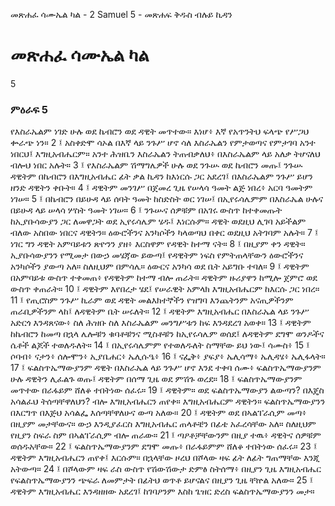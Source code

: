 ﻿
 መጽሐፈ ሳሙኤል ካል - 2 Samuel 5 - መጽሐፍ ቅዱስ ብሉይ ኪዳን
# መጽሐፈ ሳሙኤል ካል
5
### ምዕራፍ 5
የእስራኤልም ነገድ ሁሉ ወደ ኬብሮን ወደ ዳዊት መጥተው። እነሆ፥ እኛ የአጥንትህ ፍላጭ የሥጋህ ቍራጭ ነን።
2 ፤ አስቀድሞ ሳኦል በእኛ ላይ ንጉሥ ሆኖ ሳለ እስራኤልን የምታወጣና የምታገባ አንተ ነበርህ፤ እግዚአብሔርም። አንተ ሕዝቤን እስራኤልን ትጠብቃለህ፥ በእስራኤልም ላይ አለቃ ትሆናለህ ብሎህ ነበር አሉት።
3 ፤ የእስራኤልም ሽማግሌዎች ሁሉ ወደ ንጉሡ ወደ ኬብሮን መጡ፤ ንጉሡ ዳዊትም በኬብሮን በእግዚአብሔር ፊት ቃል ኪዳን ከእነርሱ ጋር አደረገ፤ በእስራኤልም ንጉሥ ይሆን ዘንድ ዳዊትን ቀቡት።
4 ፤ ዳዊትም መንገሥ በጀመረ ጊዜ የሠላሳ ዓመት ልጅ ነበረ፥ አርባ ዓመትም ነገሠ።
5 ፤ በኬብሮን በይሁዳ ላይ ሰባት ዓመት ከስድስት ወር ነገሠ፤ በኢየሩሳሌምም በእስራኤል ሁሉና በይሁዳ ላይ ሠላሳ ሦስት ዓመት ነገሠ።
6 ፤ ንጉሡና ሰዎቹም በአገሩ ውስጥ ከተቀመጡት ከኢያቡሳውያን ጋር ለመዋጋት ወደ ኢየሩሳሌም ሄዱ፤ እነርሱም። ዳዊት ወደዚህ ሊገባ አይችልም ብለው አስበው ነበርና ዳዊትን። ዕውሮችንና አንካሶችን ካላወጣህ በቀር ወደዚህ አትገባም አሉት።
7 ፤ ነገር ግን ዳዊት አምባይቱን ጽዮንን ያዘ፥ እርስዋም የዳዊት ከተማ ናት።
8 ፤ በዚያም ቀን ዳዊት። ኢያቡሳውያንን የሚመታ በውኃ መሄጃው ይውጣ፤ የዳዊትም ነፍስ የምትጠላቸውን ዕውሮችንና አንካሶችን ያውጣ አለ። ስለዚህም በምሳሌ። ዕውርና አንካሳ ወደ ቤት አይግቡ ተባለ።
9 ፤ ዳዊትም በአምባይቱ ውስጥ ተቀመጠ፥ የዳዊትም ከተማ ብሎ ጠራት። ዳዊትም ዙሪያዋን ከሚሎ ጀምሮ ወደ ውስጥ ቀጠራት።
10 ፤ ዳዊትም እየበረታ ሄደ፤ የሠራዊት አምላክ እግዚአብሔርም ከእርሱ ጋር ነበረ።
11 ፤ የጢሮስም ንጉሥ ኪራም ወደ ዳዊት መልእክተኞችን የዝግባ እንጨትንም አናጢዎችንም ጠራቢዎችንም ላከ፤ ለዳዊትም ቤት ሠሩለት።
12 ፤ ዳዊትም እግዚአብሔር በእስራኤል ላይ ንጉሥ አድርጎ እንዳጸናው፥ ስለ ሕዝቡ ስለ እስራኤልም መንግሥቱን ከፍ እንዳደረገ አወቀ።
13 ፤ ዳዊትም ከኬብሮን ከመጣ በኋላ ሌሎቹን ቁባቶቹንና ሚስቶቹን ከኢየሩሳሌም ወሰደ፤ ለዳዊትም ደግሞ ወንዶችና ሴቶች ልጆች ተወለዱለት።
14 ፤ በኢየሩሳሌምም የተወለዱለት ስማቸው ይህ ነው፤ ሳሙስ፥
15 ፤ ሶባብ፥ ናታን፥ ሰሎሞን፥ ኢያቤሐር፥ ኤሊሱዔ፥
16 ፤ ናፌቅ፥ ያፍያ፥ ኤሊሳማ፥ ኤሊዳሄ፥ ኤሊፋላት።
17 ፤ ፍልስጥኤማውያንም ዳዊት በእስራኤል ላይ ንጉሥ ሆኖ እንደ ተቀባ ሰሙ፥ ፍልስጥኤማውያንም ሁሉ ዳዊትን ሊፈልጉ ወጡ፤ ዳዊትም በሰማ ጊዜ ወደ ምሽጉ ወረደ።
18 ፤ ፍልስጥኤማውያንም መጥተው በራፋይም ሸለቆ ተበትነው ሰፈሩ።
19 ፤ ዳዊትም። ወደ ፍልስጥኤማውያን ልውጣን? በእጄስ አሳልፈህ ትሰጣቸዋለህን? ብሎ እግዚአብሔርን ጠየቀ። እግዚአብሔርም ዳዊትን። ፍልስጥኤማውያንን በእርግጥ በእጅህ አሳልፌ እሰጣቸዋለሁና ውጣ አለው።
20 ፤ ዳዊትም ወደ በኣልፐራሲም መጣ፥ በዚያም መታቸውና። ውኃ እንዲያፈርስ እግዚአብሔር ጠላቶቼን በፊቴ አፈረሳቸው አለ። ስለዚህም የዚያን ስፍራ ስም በኣልፐራሲም ብሎ ጠራው።
21 ፤ ጣዖቶቻቸውንም በዚያ ተዉ፥ ዳዊትና ሰዎቹም ወሰዱአቸው።
22 ፤ ፍልስጥኤማውያንም ደግሞ መጡ፥ በራፋይምም ሸለቆ ተበትነው ሰፈሩ።
23 ፤ ዳዊትም እግዚአብሔርን ጠየቀ፤ እርሱም። በኋላቸው ዞረህ በሾላው ዛፍ ፊት ለፊት ግጠማቸው እንጂ አትውጣ።
24 ፤ በሾላውም ዛፍ ራስ ውስጥ የሽውሽውታ ድምፅ ስትሰማ፥ በዚያን ጊዜ እግዚአብሔር የፍልስጥኤማውያንን ጭፍራ ለመምታት በፊትህ ወጥቶ ይሆናልና በዚያን ጊዜ ቸኵል አለው።
25 ፤ ዳዊትም እግዚአብሔር እንዳዘዘው አደረገ፤ ከገባዖንም እስከ ጌዝር ድረስ ፍልስጥኤማውያንን መታ። 
